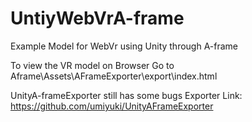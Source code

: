 # UntiyWebVrA-frame
Example Model for WebVr using Unity through A-frame

To view the VR model on Browser
Go to Aframe\Assets\AFrameExporter\export\index.html

UnityA-frameExporter still has some bugs
Exporter Link:
https://github.com/umiyuki/UnityAFrameExporter

